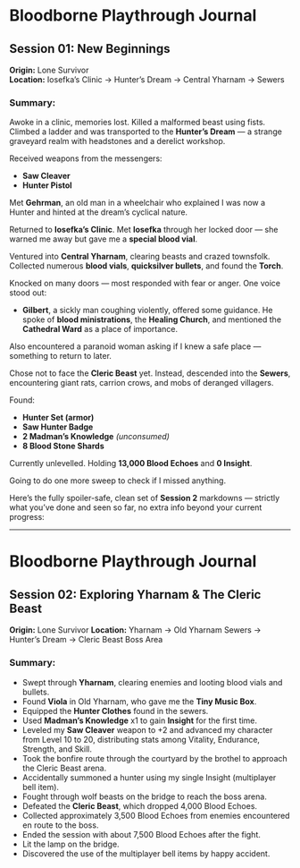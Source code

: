 # Bloodborne Playthrough Journal

## Session 01: New Beginnings

**Origin:** Lone Survivor  
**Location:** Iosefka’s Clinic → Hunter’s Dream → Central Yharnam → Sewers

### Summary:
Awoke in a clinic, memories lost. Killed a malformed beast using fists.  
Climbed a ladder and was transported to the **Hunter’s Dream** — a strange graveyard realm with headstones and a derelict workshop.

Received weapons from the messengers:
- **Saw Cleaver**
- **Hunter Pistol**

Met **Gehrman**, an old man in a wheelchair who explained I was now a Hunter and hinted at the dream’s cyclical nature.

Returned to **Iosefka’s Clinic**. Met **Iosefka** through her locked door — she warned me away but gave me a **special blood vial**.

Ventured into **Central Yharnam**, clearing beasts and crazed townsfolk. Collected numerous **blood vials**, **quicksilver bullets**, and found the **Torch**.

Knocked on many doors — most responded with fear or anger. One voice stood out:
- **Gilbert**, a sickly man coughing violently, offered some guidance. He spoke of **blood ministrations**, the **Healing Church**, and mentioned the **Cathedral Ward** as a place of importance.

Also encountered a paranoid woman asking if I knew a safe place — something to return to later.

Chose not to face the **Cleric Beast** yet. Instead, descended into the **Sewers**, encountering giant rats, carrion crows, and mobs of deranged villagers.

Found:
- **Hunter Set (armor)**
- **Saw Hunter Badge**
- **2 Madman’s Knowledge** *(unconsumed)*
- **8 Blood Stone Shards**

Currently unlevelled. Holding **13,000 Blood Echoes** and **0 Insight**.

Going to do one more sweep to check if I missed anything.

Here’s the fully spoiler-safe, clean set of **Session 2** markdowns — strictly what you’ve done and seen so far, no extra info beyond your current progress:

---

# Bloodborne Playthrough Journal

## Session 02: Exploring Yharnam & The Cleric Beast

**Origin:** Lone Survivor
**Location:** Yharnam → Old Yharnam Sewers → Hunter’s Dream → Cleric Beast Boss Area

### Summary:

* Swept through **Yharnam**, clearing enemies and looting blood vials and bullets.
* Found **Viola** in Old Yharnam, who gave me the **Tiny Music Box**.
* Equipped the **Hunter Clothes** found in the sewers.
* Used **Madman’s Knowledge** x1 to gain **Insight** for the first time.
* Leveled my **Saw Cleaver** weapon to +2 and advanced my character from Level 10 to 20, distributing stats among Vitality, Endurance, Strength, and Skill.
* Took the bonfire route through the courtyard by the brothel to approach the Cleric Beast arena.
* Accidentally summoned a hunter using my single Insight (multiplayer bell item).
* Fought through wolf beasts on the bridge to reach the boss arena.
* Defeated the **Cleric Beast**, which dropped 4,000 Blood Echoes.
* Collected approximately 3,500 Blood Echoes from enemies encountered en route to the boss.
* Ended the session with about 7,500 Blood Echoes after the fight.
* Lit the lamp on the bridge.
* Discovered the use of the multiplayer bell items by happy accident.






